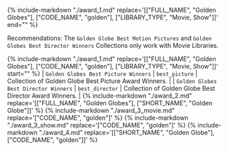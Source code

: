 {%
    include-markdown "./award_1.md"
    replace='[["FULL_NAME", "Golden Globes"], ["CODE_NAME", "golden"], ["LIBRARY_TYPE", "Movie, Show"]]'
    end="<!--space-->"
%}

Recommendations: The `Golden Globe Best Motion Pictures` and `Golden Globes Best Director Winners` Collections only work 
with Movie Libraries.

{%
    include-markdown "./award_1.md"
    replace='[["FULL_NAME", "Golden Globes"], ["CODE_NAME", "golden"], ["LIBRARY_TYPE", "Movie, Show"]]'
    start="<!--space-->"
%}
| `Golden Globes Best Picture Winners`  | `best_picture`  | Collection of Golden Globe Best Picture Award Winners.  |
| `Golden Globes Best Director Winners` | `best_director` | Collection of Golden Globe Best Director Award Winners. |
{%
    include-markdown "./award_2.md"
    replace='[["FULL_NAME", "Golden Globes"], ["SHORT_NAME", "Golden Globe"]]'
%}
{%
    include-markdown "./award_3_movie.md"
    replace='["CODE_NAME", "golden"]'
%}
{%
    include-markdown "./award_3_show.md"
    replace='["CODE_NAME", "golden"]'
%}
{%
    include-markdown "./award_4.md"
    replace='[["SHORT_NAME", "Golden Globe"], ["CODE_NAME", "golden"]]'
%}
